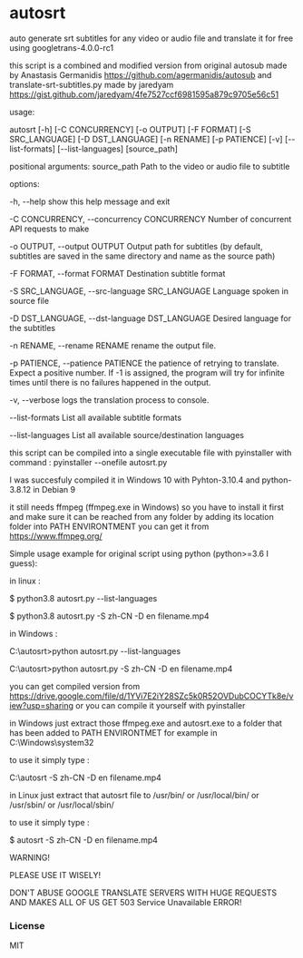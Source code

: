 # autosrt
auto generate srt subtitles for any video or audio file and translate it for free using googletrans-4.0.0-rc1

this script is a combined and modified version from original autosub made by Anastasis Germanidis https://github.com/agermanidis/autosub and translate-srt-subtitles.py made by jaredyam https://gist.github.com/jaredyam/4fe7527ccf6981595a879c9705e56c51


usage:

autosrt [-h] [-C CONCURRENCY] [-o OUTPUT] [-F FORMAT] [-S SRC_LANGUAGE] [-D DST_LANGUAGE] [-n RENAME] [-p PATIENCE] [-v] [--list-formats] [--list-languages] [source_path]


positional arguments:
  source_path           Path to the video or audio file to subtitle

options:

  -h, --help            show this help message and exit
  
  -C CONCURRENCY, --concurrency CONCURRENCY
                        Number of concurrent API requests to make
                        
  -o OUTPUT, --output OUTPUT
                        Output path for subtitles (by default, subtitles are saved in the same directory and name as the source path)
                        
  -F FORMAT, --format FORMAT
                        Destination subtitle format
                        
  -S SRC_LANGUAGE, --src-language SRC_LANGUAGE
                        Language spoken in source file
                        
  -D DST_LANGUAGE, --dst-language DST_LANGUAGE
                        Desired language for the subtitles
                        
  -n RENAME, --rename RENAME
                        rename the output file.
                        
  -p PATIENCE, --patience PATIENCE
                        the patience of retrying to translate. Expect a positive number. If -1 is assigned, the program will try for infinite times until there is no failures happened in the output.
                        
  -v, --verbose         logs the translation process to console.
  
  --list-formats        List all available subtitle formats
  
  --list-languages      List all available source/destination languages
  

this script can be compiled into a single executable file with pyinstaller with command : pyinstaller --onefile autosrt.py

I was succesfuly compiled it in Windows 10 with Pyhton-3.10.4 and python-3.8.12 in Debian 9

it still needs ffmpeg (ffmpeg.exe in Windows) so you have to install it first and make sure 
it can be reached from any folder by adding its location folder into PATH ENVIRONTMENT
you can get it from https://www.ffmpeg.org/

Simple usage example for original script using python (python>=3.6 I guess):
  
  in linux :

  $ python3.8 autosrt.py --list-languages

  $ python3.8 autosrt.py -S zh-CN -D en filename.mp4
  
  
  in Windows :
  
  C:\autosrt>python autosrt.py --list-languages
  
  C:\autosrt>python autosrt.py -S zh-CN -D en filename.mp4
  


you can get compiled version from https://drive.google.com/file/d/1YVi7E2iY28SZc5k0R52OVDubCOCYTk8e/view?usp=sharing or you can compile it yourself with pyinstaller

in Windows just extract those ffmpeg.exe and autosrt.exe to a folder that has been added to PATH ENVIRONTMET for example in C:\Windows\system32

to use it simply type :

C:\autosrt -S zh-CN -D en filename.mp4

in Linux just extract that autosrt file to /usr/bin/ or /usr/local/bin/ or /usr/sbin/ or /usr/local/sbin/

to use it simply type :

$ autosrt -S zh-CN -D en filename.mp4




WARNING!

PLEASE USE IT WISELY!

DON'T ABUSE GOOGLE TRANSLATE SERVERS WITH HUGE REQUESTS AND MAKES ALL OF US GET 503 Service Unavailable ERROR!

### License

MIT
